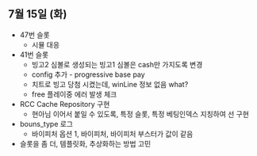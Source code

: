 
## 7월 15일 (화)

- 47번 슬롯
	- 시뮬 대응
- 41번 슬롯
	- 빙고2 심볼로 생성되는 빙고1 심볼은 cash만 가지도록 변경
	- config 추가 - progressive base pay
	- 치트로 빙고 당첨 시켰는데, winLine 정보 없음 what?
	- free 플레이중 에러 발생 체크
- RCC Cache Repository 구현
	- 현아님 이어서 붙일 수 있도록, 특정 슬롯, 특정 베팅인덱스 지칭하여 선 구현
- bouns_type 로그
	- 바이피처 옵션 1, 바이피처, 바이피처 부스터가 값이 같음
- 슬롯을 좀 더, 템플릿화, 추상화하는 방법 고민